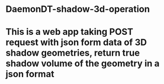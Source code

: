 # DaemonDT-shadow-3d-operation
# This is a web app taking POST request with json form data of 3D shadow geometries, return true shadow volume of the geometry in a json format
